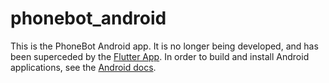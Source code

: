 # phonebot_android

This is the PhoneBot Android app. It is no longer being developed, and has been superceded by the [Flutter App](https://github.com/vi-robotics/phonebot_flutter). In order to build and install Android applications, see the [Android docs](https://developer.android.com/docs).
